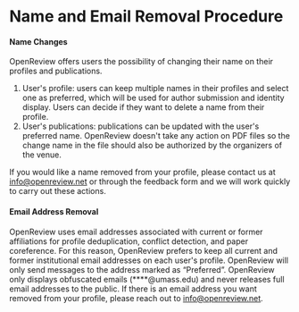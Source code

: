 # Name and Email Removal Procedure

#### Name Changes

OpenReview offers users the possibility of changing their name on their profiles and publications.&#x20;

1. User's profile: users can keep multiple names in their profiles and select one as preferred, which will be used for author submission and identity display. Users can decide if they want to delete a name from their profile.&#x20;
2. User's publications: publications can be updated with the user's preferred name. OpenReview doesn't take any action on PDF files so the change name in the file should also be authorized by the organizers of the venue.

If you would like a name removed from your profile, please contact us at info@openreview.net or through the feedback form and we will work quickly to carry out these actions.

#### Email Address Removal&#x20;

OpenReview uses email addresses associated with current or former affiliations for profile deduplication, conflict detection, and paper coreference. For this reason, OpenReview prefers to keep all current and former institutional email addresses on each user's profile. OpenReview will only send messages to the address marked as “Preferred”. OpenReview only displays obfuscated emails (\*\*\*\*@umass.edu) and never releases full email addresses to the public. If there is an email address you want removed from your profile, please reach out to info@openreview.net.&#x20;

